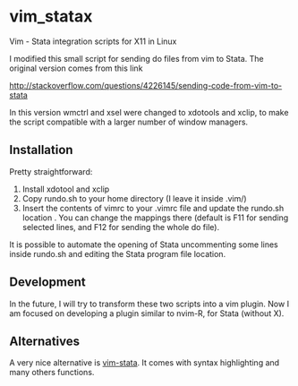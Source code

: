 # vim_statax
Vim - Stata integration scripts for X11 in Linux

I modified this small script for sending do files from vim to Stata. The
original version comes from this link 

http://stackoverflow.com/questions/4226145/sending-code-from-vim-to-stata

In this version wmctrl and xsel were changed to xdotools and xclip, to make the
script compatible with a larger number of window managers. 

## Installation

Pretty straightforward: 

1. Install xdotool and xclip
2. Copy rundo.sh to your home directory (I leave it inside .vim/)
3. Insert the contents of vimrc to your .vimrc file and update the rundo.sh
   location . You can change the mappings there (default is F11 for sending
   selected lines, and F12 for sending the whole do file).

It is possible to automate the opening of Stata uncommenting some lines inside
rundo.sh and editing the Stata program file location.

## Development

In the future, I will try to transform these two scripts into a vim plugin.  Now
I am focused on developing a plugin similar to nvim-R, for Stata (without X).

## Alternatives

A very nice alternative is [vim-stata](https://github.com/zizhongyan/vim-stata).
It comes with syntax highlighting and many others functions.

